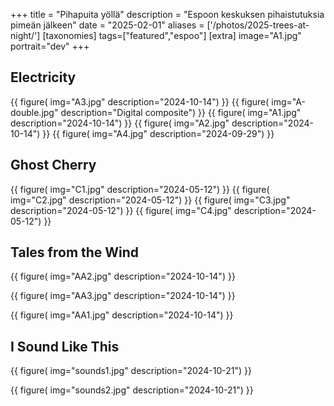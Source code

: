 +++
title = "Pihapuita yöllä"
description = "Espoon keskuksen pihaistutuksia pimeän jälkeen"
date = "2025-02-01"
aliases = ['/photos/2025-trees-at-night/']
[taxonomies]
tags=["featured","espoo"]
[extra]
image="A1.jpg"
portrait="dev"
+++

## Electricity

{{
    figure(
        img="A3.jpg"
        description="2024-10-14")
}}
{{
    figure(
        img="A-double.jpg"
        description="Digital composite")
}}
{{
    figure(
        img="A1.jpg"
        description="2024-10-14")
}}
{{
    figure(
        img="A2.jpg"
        description="2024-10-14")
}}
{{
    figure(
        img="A4.jpg"
        description="2024-09-29")
}}

## Ghost Cherry

{{
    figure(
        img="C1.jpg"
        description="2024-05-12")
}}
{{
    figure(
        img="C2.jpg"
        description="2024-05-12")
}}
{{
    figure(
        img="C3.jpg"
        description="2024-05-12")
}}
{{
    figure(
        img="C4.jpg"
        description="2024-05-12")
}}

## Tales from the Wind

{{
    figure(
        img="AA2.jpg"
        description="2024-10-14")
}}

{{
    figure(
        img="AA3.jpg"
        description="2024-10-14")
}}

{{
    figure(
        img="AA1.jpg"
        description="2024-10-14")
}}

## I Sound Like This

{{
    figure(
        img="sounds1.jpg"
        description="2024-10-21")
}}

{{
    figure(
        img="sounds2.jpg"
        description="2024-10-21")
}}
